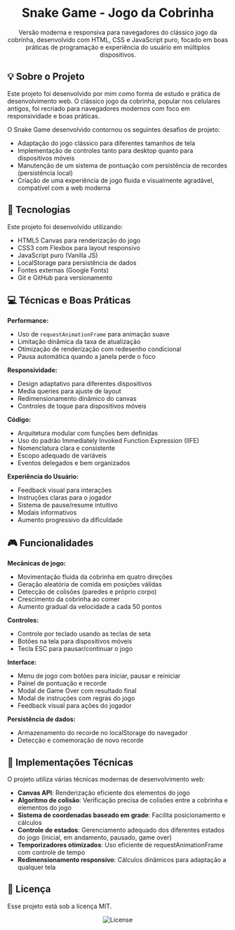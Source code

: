 <h1 align="center"> Snake Game - Jogo da Cobrinha </h1>

<p align="center">
Versão moderna e responsiva para navegadores do clássico jogo da cobrinha, desenvolvido com HTML, CSS e JavaScript puro, focado em boas práticas de programação e experiência do usuário em múltiplos dispositivos.
</p>

## 💡 Sobre o Projeto

Este projeto foi desenvolvido por mim como forma de estudo e prática de desenvolvimento web. O clássico jogo da cobrinha, popular nos celulares antigos, foi recriado para navegadores modernos com foco em responsividade e boas práticas.

O Snake Game desenvolvido contornou os seguintes desafios de projeto:

- Adaptação do jogo clássico para diferentes tamanhos de tela
- Implementação de controles tanto para desktop quanto para dispositivos móveis
- Manutenção de um sistema de pontuação com persistência de recordes (persistência local)
- Criação de uma experiência de jogo fluida e visualmente agradável, compatível com a web moderna

## 🚀 Tecnologias

Este projeto foi desenvolvido utilizando:

- HTML5 Canvas para renderização do jogo
- CSS3 com Flexbox para layout responsivo
- JavaScript puro (Vanilla JS)
- LocalStorage para persistência de dados
- Fontes externas (Google Fonts)
- Git e GitHub para versionamento

## 💻 Técnicas e Boas Práticas

**Performance:**
- Uso de `requestAnimationFrame` para animação suave
- Limitação dinâmica da taxa de atualização
- Otimização de renderização com redesenho condicional
- Pausa automática quando a janela perde o foco

**Responsividade:**
- Design adaptativo para diferentes dispositivos
- Media queries para ajuste de layout
- Redimensionamento dinâmico do canvas
- Controles de toque para dispositivos móveis

**Código:**
- Arquitetura modular com funções bem definidas
- Uso do padrão Immediately Invoked Function Expression (IIFE)
- Nomenclatura clara e consistente
- Escopo adequado de variáveis
- Eventos delegados e bem organizados

**Experiência do Usuário:**
- Feedback visual para interações
- Instruções claras para o jogador
- Sistema de pause/resume intuitivo
- Modais informativos
- Aumento progressivo da dificuldade

## 🎮 Funcionalidades

**Mecânicas de jogo:**
- Movimentação fluida da cobrinha em quatro direções
- Geração aleatória de comida em posições válidas
- Detecção de colisões (paredes e próprio corpo)
- Crescimento da cobrinha ao comer
- Aumento gradual da velocidade a cada 50 pontos

**Controles:**
- Controle por teclado usando as teclas de seta
- Botões na tela para dispositivos móveis
- Tecla ESC para pausar/continuar o jogo

**Interface:**
- Menu de jogo com botões para iniciar, pausar e reiniciar
- Painel de pontuação e recorde
- Modal de Game Over com resultado final
- Modal de instruções com regras do jogo
- Feedback visual para ações do jogador

**Persistência de dados:**
- Armazenamento do recorde no localStorage do navegador
- Detecção e comemoração de novo recorde

## 🔧 Implementações Técnicas

O projeto utiliza várias técnicas modernas de desenvolvimento web:

- **Canvas API**: Renderização eficiente dos elementos do jogo
- **Algoritmo de colisão**: Verificação precisa de colisões entre a cobrinha e elementos do jogo
- **Sistema de coordenadas baseado em grade**: Facilita posicionamento e cálculos
- **Controle de estados**: Gerenciamento adequado dos diferentes estados do jogo (inicial, em andamento, pausado, game over)
- **Temporizadores otimizados**: Uso eficiente de requestAnimationFrame com controle de tempo
- **Redimensionamento responsivo**: Cálculos dinâmicos para adaptação a qualquer tela

## 🧾 Licença

Esse projeto está sob a licença MIT.

<p align="center">
  <img alt="License" src="https://img.shields.io/static/v1?label=license&message=MIT&color=49AA26&labelColor=000000">
</p>
